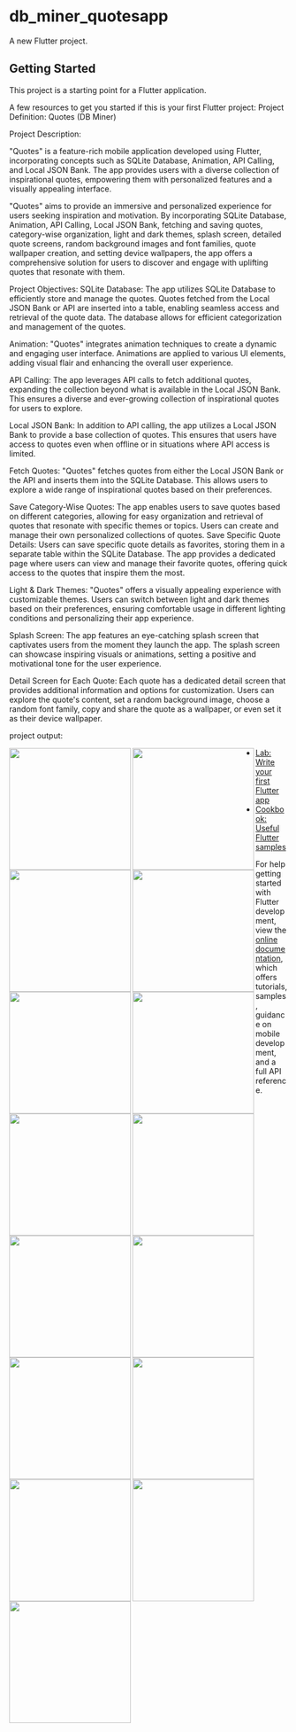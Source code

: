# db_miner_quotesapp

A new Flutter project.

## Getting Started

This project is a starting point for a Flutter application.

A few resources to get you started if this is your first Flutter project:
Project Definition: Quotes (DB Miner)

Project Description:

"Quotes" is a feature-rich mobile application developed using Flutter, incorporating concepts
such as SQLite Database, Animation, API Calling, and Local JSON Bank. The app provides
users with a diverse collection of inspirational quotes, empowering them with personalized
features and a visually appealing interface.

"Quotes" aims to provide an immersive and personalized experience for users seeking inspiration
and motivation. By incorporating SQLite Database, Animation, API Calling, Local JSON Bank,
fetching and saving quotes, category-wise organization, light and dark themes, splash screen,
detailed quote screens, random background images and font families, quote wallpaper creation,
and setting device wallpapers, the app offers a comprehensive solution for users to discover and
engage with uplifting quotes that resonate with them.

Project Objectives:
SQLite Database: The app utilizes SQLite Database to efficiently store and manage the quotes.
Quotes fetched from the Local JSON Bank or API are inserted into a table, enabling seamless
access and retrieval of the quote data. The database allows for efficient categorization and
management of the quotes.

Animation: "Quotes" integrates animation techniques to create a dynamic and engaging user
interface. Animations are applied to various UI elements, adding visual flair and enhancing the
overall user experience.

API Calling: The app leverages API calls to fetch additional quotes, expanding the collection
beyond what is available in the Local JSON Bank. This ensures a diverse and ever-growing
collection of inspirational quotes for users to explore.

Local JSON Bank: In addition to API calling, the app utilizes a Local JSON Bank to provide a
base collection of quotes. This ensures that users have access to quotes even when offline or in
situations where API access is limited.

Fetch Quotes: "Quotes" fetches quotes from either the Local JSON Bank or the API and inserts
them into the SQLite Database. This allows users to explore a wide range of inspirational quotes
based on their preferences.

Save Category-Wise Quotes: The app enables users to save quotes based on different
categories, allowing for easy organization and retrieval of quotes that resonate with specific
themes or topics. Users can create and manage their own personalized collections of quotes.
Save Specific Quote Details: Users can save specific quote details as favorites, storing them in a
separate table within the SQLite Database. The app provides a dedicated page where users can
view and manage their favorite quotes, offering quick access to the quotes that inspire them the
most.

Light & Dark Themes: "Quotes" offers a visually appealing experience with customizable
themes. Users can switch between light and dark themes based on their preferences, ensuring
comfortable usage in different lighting conditions and personalizing their app experience.

Splash Screen: The app features an eye-catching splash screen that captivates users from the
moment they launch the app. The splash screen can showcase inspiring visuals or animations,
setting a positive and motivational tone for the user experience.

Detail Screen for Each Quote: Each quote has a dedicated detail screen that provides additional
information and options for customization. Users can explore the quote's content, set a random
background image, choose a random font family, copy and share the quote as a wallpaper, or
even set it as their device wallpaper.

project output:

  <img align= "left" src="https://github.com/shraddhagaudani/db_miner_quotesapp/assets/122030732/d4299aa2-2d85-4496-9b5b-95ce4143ab6a" width="220px">
  <img align= "left" src ="https://github.com/shraddhagaudani/db_miner_quotesapp/assets/122030732/bfd02daa-f35f-40ef-8402-ff8843af3903" width="220px">
  <img align="left" src ="https://github.com/shraddhagaudani/db_miner_quotesapp/assets/122030732/0db4a2bb-83f3-4239-b385-9df1940142cc" width="220px">

  <img align="left" src ="https://github.com/shraddhagaudani/db_miner_quotesapp/assets/122030732/5d09d9a4-f858-4dd2-a723-d7f6836247ac" width="220px">
  <img align="left" src ="https://github.com/shraddhagaudani/db_miner_quotesapp/assets/122030732/6f215fb1-0905-451e-806b-ad912835f969" width="220px">
  <img align="left" src ="https://github.com/shraddhagaudani/db_miner_quotesapp/assets/122030732/7ae2e69c-49a2-4a40-95db-f49446d3e472" width="220px">

  <img align="left" src ="https://github.com/shraddhagaudani/db_miner_quotesapp/assets/122030732/aaeb6e70-c42c-44a5-bbe1-4ed9e2bae1d7" width="220px">
  <img align="left" src ="https://github.com/shraddhagaudani/db_miner_quotesapp/assets/122030732/4c9e77bd-e25d-45b3-9b15-9dae92b7258a" width="220px">
  <img align="left" src ="https://github.com/shraddhagaudani/db_miner_quotesapp/assets/122030732/695afa04-fa43-419b-a6cf-5f329a306504" width="220px">

  <img align="left" src ="https://github.com/shraddhagaudani/db_miner_quotesapp/assets/122030732/823615ff-db57-48f0-939e-c26fbbce3b4d" width="220px">
  <img align="left" src ="https://github.com/shraddhagaudani/db_miner_quotesapp/assets/122030732/e891dadf-5c12-4163-932b-de3e0d019c3f" width="220px">
  <img align="left" src ="https://github.com/shraddhagaudani/db_miner_quotesapp/assets/122030732/af3d14a7-63ea-4e68-9a0f-6d3445f59bbd" width="220px">

  <img align="left" src ="https://github.com/shraddhagaudani/db_miner_quotesapp/assets/122030732/b45cf384-b1e7-4315-9e89-8fcb0c1d2a25" width="220px">
  <img align="left" src ="https://github.com/shraddhagaudani/db_miner_quotesapp/assets/122030732/38b2790f-50a6-4edd-a006-00e8bbc9107e" width="220px">
  <img align="left" src ="https://github.com/shraddhagaudani/db_miner_quotesapp/assets/122030732/1b765968-85c0-4391-acbb-29cf6131cf40" width="220px">


  

  








- [Lab: Write your first Flutter app](https://docs.flutter.dev/get-started/codelab)
- [Cookbook: Useful Flutter samples](https://docs.flutter.dev/cookbook)

For help getting started with Flutter development, view the
[online documentation](https://docs.flutter.dev/), which offers tutorials,
samples, guidance on mobile development, and a full API reference.
